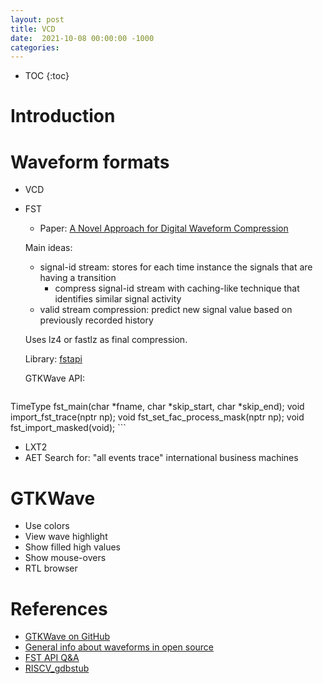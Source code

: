 ```yaml
---
layout: post
title: VCD
date:  2021-10-08 00:00:00 -1000
categories:
---
```


* TOC
{:toc}

# Introduction

# Waveform formats

* VCD 

* FST 

    * Paper: [A Novel Approach for Digital Waveform Compression](https://www.researchgate.net/publication/234793005_A_novel_approach_for_digital_waveform_compression)

    Main ideas:

    * signal-id stream: stores for each time instance the signals that are having a transition
        * compress signal-id stream with caching-like technique that identifies similar signal activity
    * valid stream compression: predict new signal value based on previously recorded history

    Uses lz4 or fastlz as final compression.

    Library: [fstapi](https://github.com/gtkwave/gtkwave/tree/master/gtkwave3/src/helpers/fst)

    GTKWave API:

    ```
TimeType fst_main(char *fname, char *skip_start, char *skip_end);
void import_fst_trace(nptr np);
void fst_set_fac_process_mask(nptr np);
void fst_import_masked(void);
    ```

* LXT2
* AET
    Search for: "all events trace" international business machines


# GTKWave

* Use colors
* View wave highlight
* Show filled high values
* Show mouse-overs
* RTL browser




# References

* [GTKWave on GitHub](https://github.com/gtkwave/gtkwave)
* [General info about waveforms in open source](https://github.com/umarcor/osvb/blob/109cef8beb42c401c207d66fa2d715276225b3ee/doc/apis/logging.rst#waveforms)
* [FST API Q&A](https://github.com/gtkwave/gtkwave/issues/70)
* [RISCV_gdbstub](https://github.com/bluespec/RISCV_gdbstub)
